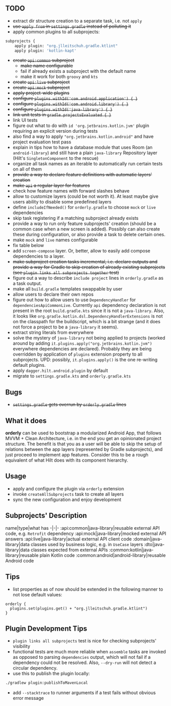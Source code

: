 ## TODO

- extract dir structure creation to a separate task, i.e. not `apply`
- ~~use `apply from` in `settings.gradle` instead of polluting it~~
- apply common plugins to all subprojects:

```bash
subprojects {
    apply plugin: "org.jlleitschuh.gradle.ktlint"
    apply plugin: 'kotlin-kapt'
```

- ~~create `api:common` subproject~~
    - ~~make name configurable~~
    - fail if already exists a subproject with the default name
    - make it work for both `groovy` and `kts`
- ~~create `api:live` subproject~~
- ~~create `api:mock` subproject~~
- ~~apply project-wide plugins~~
- ~~configure `plugins.withId('com.android.application') { }`~~
- ~~configure `plugins.withId('com.android.library') { }`~~
- ~~configure `plugins.withId('java-library') { }`~~
- ~~link unit tests in `gradle.projectsEvaluated { }`~~
- link UI tests
- figure out what to do with `id 'org.jetbrains.kotlin.jvm'` plugin requiring an explicit version
  during tests
- also find a way to apply `"org.jetbrains.kotlin.android"` and have project evaluation test pass 
- explain in tips how to have a database module that uses Room (an `android-library`) and still have
  a plain `java-library` Repository layer (Hilt's `SingletonComponent` to the rescue)
- organize all task names as an iterable to automatically run certain tests on all of them
- ~~provide a way to declare feature definitions with automatic layers' creation~~
- ~~make `api` a regular layer for features~~
- check how feature names with forward slashes behave
- allow to customize layers (could be not worth it). At least maybe give users ability to disable
  some predefined layers
- define `includeIfNeeded()` for `orderly.gradle` to choose `mock` or `live` dependencies
- skip task registering if a matching subproject already exists
- provide a way to run only feature subprojects' creation (should be a common case when a new screen
  is added). Possibly can also create these during configuration, or also provide a task to delete
  certain ones.
- make `mock` and `live` names configurable
- fix table below
- add `screen-compose` layer. Or, better, allow to easily add compose dependencies to a layer.
- ~~make subproject creation tasks incremental, i.e. declare outputs and provide a way for Gradle to
  skip creation of already existing subprojects (see `plugin links all subprojects together` test)~~
- figure out a way to describe `include project` lines in `orderly.gradle` as a task output.
- make all `build.gradle` templates swappable by user
- allow users to declare their own repos
- figure out how to allow users to use `DependencyHandler` for `dependenciesApiCommonLive`.
  Currently `api` dependency declaration is not present in the root `build.gradle.kts` since it is
  not a `java-library`. Also, it looks like `org.gradle.kotlin.dsl.DependencyHandlerExtensions` is
  not on the classpath for the buildscript, which is a bit strange (and it does not force a project
  to be a `java-library` it seems).
- extract string literals from everywhere
- solve the mystery of `java-library` not being applied to projects (worked around by
  adding `it.plugins.apply("org.jetbrains.kotlin.jvm")` everywhere dependencies are declared).
  Probably they are being overridden by application of `plugins` extension property to all
  subprojects. UPD: possibly, `it.plugins.apply()` is the one re-writing default plugins.
- apply `dagger.hilt.android.plugin` by default
- migrate to `settings.gradle.kts` and `orderly.gradle.kts`

## Bugs

- ~~`settings.gradle` gets overrun by `orderly.gradle` lines~~

## What it does

**orderly** can be used to bootstrap a modularized Android App, that follows MVVM + Clean
Architecture, i.e. in the end you get an opinionated project structure. The benefit is that you as a
user will be able to skip the setup of relations between the app layers (represented by Gradle
subprojects), and just proceed to implement app features. Consider this to be a rough equivalent of
what Hilt does with its component hierarchy.

## Usage

- apply and configure the plugin via `orderly` extension
- invoke `createAllSubprojects` task to create all layers
- sync the new configuration and enjoy development

## Subprojects' Description

name|type|what has -|-|-
:api:common|java-library|reusable external API code, e.g. `Retrofit` dependency
:api:mock|java-library|mocked external API answers
:api:live|java-library|actual external API client code
:domain|java-library|data classes used by business logic, e.g. in `UseCase` layers
:dto|java-library|data classes expected from external APIs
:common:kotlin|java-library|reusable plain Kotlin code
:common:android|android-library|reusable Android code

## Tips

- list properties as of now should be extended in the following manner to not lose default values:

```
orderly {
  plugins.set(plugins.get() + "org.jlleitschuh.gradle.ktlint")
}
```

## Plugin Development Tips

- `plugin links all subprojects` test is nice for checking subprojects' visibility
- functional tests are much more reliable when `assemble` tasks are invoked as opposed to
  parsing `dependencies` output, which will not fail if a dependency could not be resolved.
  Also, `--dry-run` will not detect a circular dependency.
- use this to publish the plugin locally:

```bash
./gradlew plugin:publishToMavenLocal
```

- add `--stacktrace` to runner arguments if a test fails without obvious error message
